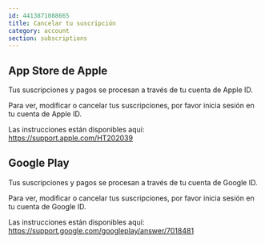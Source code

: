 ```yaml
---
id: 4413871088665
title: Cancelar tu suscripción
category: account
section: subscriptions
---
```

## App Store de Apple

Tus suscripciones y pagos se procesan a través de tu cuenta de Apple ID.

Para ver, modificar o cancelar tus suscripciones, por favor inicia sesión en tu cuenta de Apple ID.

Las instrucciones están disponibles aquí: <https://support.apple.com/HT202039>

## Google Play

Tus suscripciones y pagos se procesan a través de tu cuenta de Google ID.

Para ver, modificar o cancelar tus suscripciones, por favor inicia sesión en tu cuenta de Google ID.

Las instrucciones están disponibles aquí: <https://support.google.com/googleplay/answer/7018481>